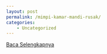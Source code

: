 ```yaml
---
layout: post
permalink: /mimpi-kamar-mandi-rusak/
categories:
    - Uncategorized
---
```


[Baca Selengkapnya](/01)